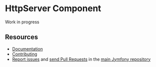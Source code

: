 HttpServer Component
====================

Work in progress

Resources
---------

  * [Documentation](http://www.jymfony.com/link_to_docs)
  * [Contributing](http://www.jymfony.com/link_to_contributing)
  * [Report issues](https://github.com/jymfony/jymfony/issues) and
    [send Pull Requests](https://github.com/jymfony/jymfony/pulls)
    in the [main Jymfony repository](https://github.com/jymfony/jymfony)
